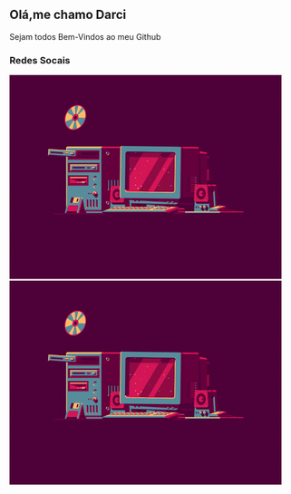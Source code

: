 ## Olá,me chamo Darci
Sejam todos Bem-Vindos ao meu Github 
###  Redes Socais
<div style="diplay: inline_block">
<img src="img/giphy.gif"/>
</div>

<div style="diplay: inline_block">
<img src="img/giphy.gif"/>
</div>
<!--
**DarciRodrigues/DarciRodrigues** is a ✨ _special_ ✨ repository because its `README.md` (this file) appears on your GitHub profile.

Here are some ideas to get you started:

- 🔭 I’m currently working on ...
- 🌱 I’m currently learning ...
- 👯 I’m looking to collaborate on ...
- 🤔 I’m looking for help with ...
- 💬 Ask me about ...
- 📫 How to reach me: ...
- 😄 Pronouns: ...
- ⚡ Fun fact: ...
-->
